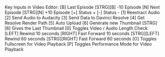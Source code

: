 Key Inputs in Video Editor:
[B] Last Episode
[STRG][B] -10 Episode
[N] Next Episode
[STRG][N] +10 Episode
[+] Status +
[-] Status -
[1] Reextract Audio
[2] Send Audio to Audacity
[3] Send Data to Davinci Resolve
[4] Get Resolve Render Path
[5] Auto Upload
[6] Generate new Thumbnail
[STRG][6] Gives the Last Thumbnail
[0] Toggles Video / Audio Length Check
[LEFT] Rewind 10 seconds
[RIGHT] Fast Forward 10 seconds
[STRG][LEFT] Rewind 60 seconds
[STRG][RIGHT] Fast Forward 60 seconds
[O] Toggles Fullscreen for Video Playback
[P] Toggles Performance Mode for Video Playback
